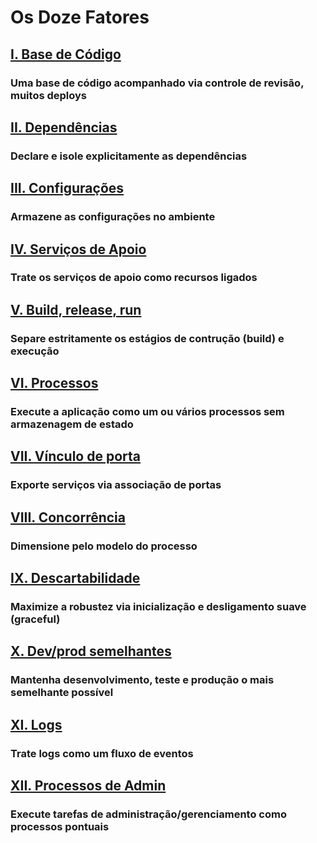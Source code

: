 Os Doze Fatores
===============

## [I. Base de Código](./codebase)
### Uma base de código acompanhado via controle de revisão,  muitos deploys

## [II. Dependências](./dependencies)
### Declare e isole explicitamente as  dependências

## [III. Configurações](./config)
### Armazene as configurações no ambiente

## [IV. Serviços de Apoio](./backing-services)
### Trate os serviços de apoio como recursos ligados

## [V. Build, release, run](./build-release-run)
### Separe estritamente os estágios de contrução (build) e execução

## [VI. Processos](./processes)
### Execute a aplicação como um ou vários processos sem armazenagem de estado

## [VII. Vínculo de porta](./port-binding)
### Exporte serviços via associação de portas

## [VIII. Concorrência](./concurrency)
### Dimensione pelo modelo do processo

## [IX. Descartabilidade](./disposability)
### Maximize a robustez via inicialização e desligamento suave (graceful)

## [X. Dev/prod semelhantes](./dev-prod-parity)
### Mantenha desenvolvimento, teste e produção o mais semelhante possível

## [XI. Logs](./logs)
### Trate logs como um fluxo de eventos

## [XII. Processos de Admin](./admin-processes)
### Execute tarefas de administração/gerenciamento como processos pontuais
